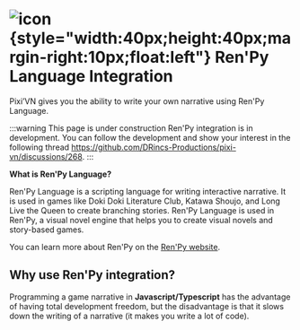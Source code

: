 # ![icon](/renpy.svg){style="width:40px;height:40px;margin-right:10px;float:left"} Ren'Py Language Integration

Pixi’VN gives you the ability to write your own narrative using Ren'Py Language.

:::warning This page is under construction
Ren'Py integration is in development. You can follow the development and show your interest in the following thread <https://github.com/DRincs-Productions/pixi-vn/discussions/268>.
:::

**What is Ren'Py Language?**

Ren'Py Language is a scripting language for writing interactive narrative. It is used in games like Doki Doki Literature Club, Katawa Shoujo, and Long Live the Queen to create branching stories. Ren'Py Language is used in Ren'Py, a visual novel engine that helps you to create visual novels and story-based games.

You can learn more about Ren'Py on the [Ren'Py website](https://www.renpy.org/).

## Why use Ren'Py integration?

Programming a game narrative in **Javascript/Typescript** has the advantage of having total development freedom, but the disadvantage is that it slows down the writing of a narrative (it makes you write a lot of code).
